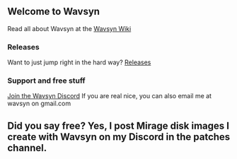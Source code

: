 ## Welcome to Wavsyn

Read all about Wavsyn at the [Wavsyn Wiki](https://github.com/mogrifier/wavsyn/wiki)

### Releases

Want to just jump right in the hard way? [Releases](https://github.com/mogrifier/wavsyn/releases)

### Support and free stuff

[Join the Wavsyn Discord](https://discord.gg/MSzvZ7acVe)
If you are real nice, you can also email me at wavsyn on gmail.com

## Did you say free? Yes, I post Mirage disk images I create with Wavsyn on my Discord in the patches channel.

